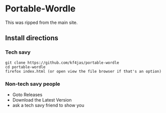 # Portable-Wordle

This was ripped from the main site.


## Install directions


### Tech savy 


~~~
git clone https://github.com/kf4jas/portable-wordle
cd portable-wordle
firefox index.html (or open view the file browser if that's an option)
~~~


### Non-tech savy people


- Goto Releases
- Download the Latest Version
- ask a tech savy friend to show you

